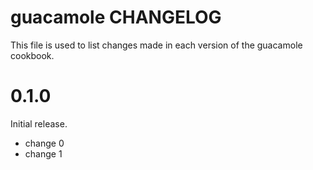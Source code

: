 # guacamole CHANGELOG

This file is used to list changes made in each version of the guacamole cookbook.

# 0.1.0

Initial release.

- change 0
- change 1

